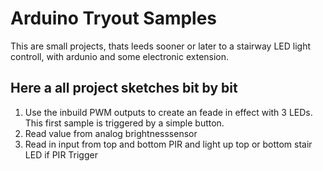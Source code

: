 Arduino Tryout Samples
======================

This are small projects, thats leeds sooner or later to a stairway LED light
controll, with ardunio and some electronic extension.


Here a all project sketches bit by bit
--------------------------------------

1.  Use the inbuild PWM outputs to create an feade in effect with 3 LEDs.   
    This first sample is triggered by a simple button.
2.  Read value from analog brightnesssensor 
3.  Read in input from top and bottom PIR and light up top or bottom stair LED if PIR Trigger